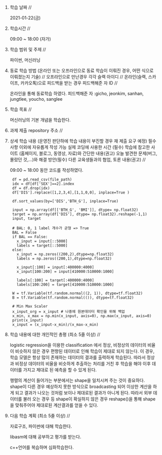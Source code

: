 1. 학습 날짜 // 

    2021-01-22(금)
 
2. 학습시간 // 

    09:00 ~ 18:00 (자가)
    
3. 학습 범위 및 주제 // 
    
    파이썬, 머신러닝
    
4. 동료 학습 방법 (온라인 또는 오프라인으로 동료 학습이 이뤄진 경우, 어떤 식으로 이뤄졌는지 기술) // 오프라인으로 만난경우 각각 슬랙 아이디 // 온라인(슬랙, 스카이프, 카카오톡)으로 피드백을 받는 경우 피드백해준 자 ID // 

    온라인을 통해 동료학습 하였다.  피드백해준 자 :gicho, jeonkim, sanhan, jungtlee, youcho, sanglee

5. 학습 목표 //

    머신러닝의 기본 개념을 학습한다.
    
6. 과제 제출 repository 주소 // 
    
    
    
7. 상세 학습 내용 (운영진 판단하에 학습 내용이 부진할 경우 재 제출 요구 예정) 필수사항 이외에 자유롭게 작성 가능 실제 코딩에 사용한 시간 (필수) 학습에 참고한 사이트 (홈페이지, 블로그, 동영상, 자료)와 간단한 내용(권고) 오늘 발견한 문제(버그, 몰랐던 것,...)와 해결 방안(필수) 다른 교육생들과의 협업, 토론 내용(권고) //
    
    09:00 ~ 18:00 동안 코드를 작성하였다.

        df = pd.read_csv(file_path)
        idx = df[df['SEX']==2].index
        df = df.drop(idx)
        df['DIS'].replace([1,2,3,4],[1,1,0,0], inplace=True )

        df.sort_values(by=['DIS','BTH_G'], inplace=True)

        input = np.array(df[['BTH_G', 'BMI']], dtype= np.float32)
        target = np.array(df['DIS'], dtype= np.float32).reshape(-1,1)
        input, target

        # BAL: 0, 1 label 개수가 균형 => True
        BAL = False
        if BAL == False:
          x_input = input[::5000]
          labels = target[::5000]
        else:
          x_input = np.zeros((200,2),dtype=np.float32)
          labels = np.zeros((200,1),dtype=np.float32)

          x_input[:100] = input[:400000:4000]
          x_input[100:200] = input[410000:510000:1000] 

          labels[:100] = target[:400000:4000] 
          labels[100:200] = target[410000:510000:1000]

        W = tf.Variable(tf.random.normal((2, 1)), dtype=tf.float32)
        B = tf.Variable(tf.random.normal(()), dtype=tf.float32)

        # Min Max Scaler
        x_input_org = x_input # 나중에 원본데이터 확인을 위해 백업
        x_min, x_max = np.min(x_input, axis=0), np.max(x_input, axis=0)
        print(x_input)
        x_input = (x_input-x_min)/(x_max-x_min)
   
8. 학습 내용에 대한 개인적인 총평 (최소 5줄 이상) //

    logistic regression을 이용한 classification 에서 정상, 비정상의 데이터의 비율이 비슷하지 않은 경우 편향된 데이터로 인해 학습이 제대로 되지 않는다. 이 경우, 학습 모델은 항상 많이 존재하는 데이터의 결과를 출력하게 학습된다. 따라서 정상과 비정상 데이터의 비율을 비슷하게 추출하는 처리를 거친 후 학습을 해야 이후 데이터를 가지고 제대로 된 예측을 할 수 있게 된다.
    
    행렬의 계산이 들어가는 부분에서는 shape을 일치시켜 주는 것이 중요하다. shape이 다른 경우 예상하지 못한 방식으로 broadcasting 되어 이상한 계산을 하게 되고 결과가 나오는 것처럼 보이나 제대로된 결과가 아니게 된다. 따라서 외부 데이터를 불러 오는 경우 등 shape이 확실하지 않은 경우 reshape()을 통해 shape을 맞춰주어야 제대로된 계산결과를 얻을 수 있다.
    
9. 다음 학습 계획 (최소 5줄 이상) // 
    
    자료구조, 파이썬에 대해 학습한다.
    
    libasm에 대해 공부하고 평가를 받는다.
    
    c++언어를 복습하며 심화학습한다.